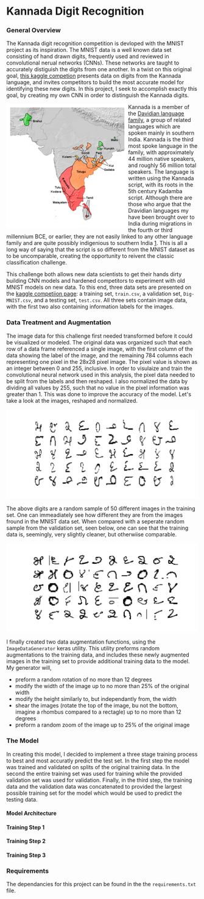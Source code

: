 # Kannada Digit Recognition

### General Overview

The Kannada digit recognition competition is devloped with the MNIST project as its inspiration. The MNIST data is a well known data set consisting of hand drawn digits, frequently used and reviewed in convolutional nerual networks (CNNs). These networks are taught to accurately distiguish the digits from one another. In a twist on this original goal, [this kaggle competion][1] presents data on digits from the Kannada language, and invites competitors to build the most accurate model for identifying these new digits. In this project, I seek to accomplish exactly this goal, by creating my own CNN in order to distinguish the Kannada digits.

<img align="left" style="border:10px solid white" width = 300 src="Images/Dravidian_subgroups.png" alt = "A map showing the locations in which ceratin Dravidian language family members are spoken."> Kannada is a member of the [Davidian language family][2], a group of related languages which are spoken mainly in southern India. Kannada is the third most spoke language in the family, with approximately 44 million native speakers, and roughly 56 million total speakers. The language is written using the Kannada script, with its roots in the 5th century Kadamba script. Although there are those who argue that the Dravidian languages my have been brought over to India during migrations in the fourth or third millennium BCE, or earlier, they are not easily linked to any other language family and are quite possibly indigenious to southern India [1][2]. This is all a long way of saying that the script is so different from the MNIST dataset as to be uncomparable, creating the opportunity to reivent the classic classification challenge.

This challenge both allows new data scientists to get their hands dirty building CNN models and hardened competitors to experiment with old MNIST models on new data. To this end, three data sets are presented on the [kaggle competiion page][1]: a training set, `train.csv`, a validation set, `Dig-MNIST.csv`, and a testing set, `test.csv`. All three sets contain image data, with the first two also containing information labels for the images.

### Data Treatment and Augmentation
The image data for this challenge first needed transformed before it could be visualized or modeled. The original data was organized such that each row of a data frame referenced a single image, with the first column of the data showing the label of the image, and the remaining 784 columns each representing one pixel in the 28x28 pixel image. The pixel value is shown as an integer between 0 and 255, inclusive.
In order to visulaize and train the convolutional neural network used in this analysis, the pixel data needed to be split from the labels and then reshaped. I also normalized the data by dividing all values by 255, such that no value in the pixel information was greater than 1. This was done to improve the accuracy of the model. Let's take a look at the images, reshaped and normalized.

!["50 Random Digits from the Training Set"](Images/Random_digits_from_train.png)

The above digits are a random sample of 50 different images in the training set. One can immeadiately see how different they are from the images fround in the MNIST data set. When compared with a seperate random sample from the validation set, seen below, one can see that the training data is, seemingly, very slightly cleaner, but otherwiise comparable.

!["50 Random Digits from the Validation Set"](Images/Random_digits_from_valid.png)

I finally created two data augmentation functions, using the `ImageDataGenerator` keras utility. This utility preforms random augmentations to the training data, and includes these newly augmented images in the training set to provide additional training data to the model. My generator will,
+ preform a random rotation of no more than 12 degrees
+ modify the width of the image up to no more than 25% of the original width
+ modify the height similarly to, but independantly from, the width
+ shear the images (rotate the top of the image, bu not the bottom, imagine a rhombus compared to a rectagle) up to no more than 12 degrees
+ preform a random zoom of the image up to 25% of the original image

### The Model
In creating this model, I decided to implement a three stage training process to best and most accuratly predict the test set. In the first step the model was trained and validated on splits of the original training data. In the second the entire training set was used for training while the provided validation set was used for validation. Finally, in the third step, the training data and the validation data was concatenated to provided the largest possible training set for the model which would be used to predict the testing data.

#### Model Architecture


#### Training Step 1


#### Training Step 2


#### Training Step 3


### Requirements
The dependancies for this project can be found in the the `requirements.txt` file.

<!---References--->
[1]: https://www.kaggle.com/c/Kannada-MNIST/overview "Kaggle Competition"
[2]: https://en.wikipedia.org/wiki/Dravidian_languages "Wikipedia Dravidian Language Image Source"
